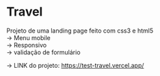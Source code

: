 # Travel
Projeto de uma landing page feito com css3 e html5
<br>
-> Menu mobile
<br>
-> Responsivo
<br>
-> validação de formulário

-> LINK do projeto:  https://test-travel.vercel.app/
